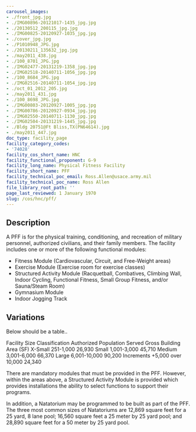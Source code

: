 ```yaml
---
carousel_images:
- ./front_jpg.jpg
- ./IMG00896-20121017-1435_jpg.jpg
- ./20130512_200115_jpg.jpg
- ./IMG00825-20120927-1035_jpg.jpg
- ./cover_jpg.jpg
- ./P1010948_JPG.jpg
- ./20130211_135632_jpg.jpg
- ./may2011_438.jpg
- ./100_8701_JPG.jpg
- ./IMG02477-20131219-1358_jpg.jpg
- ./IMG02518-20140711-1056_jpg.jpg
- ./100_8684_JPG.jpg
- ./IMG02516-20140711-1054_jpg.jpg
- ./oct_01_2012_205.jpg
- ./may2011_431.jpg
- ./100_8698_JPG.jpg
- ./IMG00803-20120927-1005_jpg.jpg
- ./IMG00786-20120927-0934_jpg.jpg
- ./IMG02550-20140711-1130_jpg.jpg
- ./IMG02504-20131219-1445_jpg.jpg
- ./Bldg 20751@Ft Bliss,TX(PN64614).jpg
- ./may2011_447.jpg
doc_type: facility_page
facility_category_codes:
- '74028'
facility_cos_short_name: HNC
facility_functional_proponent: G-9
facility_long_name: Physical Fitness Facility
facility_short_name: PFF
facility_technical_poc_email: Ross.Allen@usace.army.mil
facility_technical_poc_name: Ross Allen
file_library_root_path: ''
page_last_reviewed: 1 January 1970
slug: /cos/hnc/pff/
---
```




## Description

A PFF is for the physical training, conditioning, and recreation of military personnel, authorized civilians, and their family members. The facility includes one or more of the following functional modules:

- Fitness Module (Cardiovascular, Circuit, and Free-Weight areas)
- Exercise Module (Exercise room for exercise classes)
- Structured Activity Module (Racquetball, Combatives, Climbing Wall, Indoor Cycling, Functional Fitness, Small Group Fitness, and/or Sauna/Steam Room)
- Gymnasium Module
- Indoor Jogging Track

## Variations

Below should be a table..

Facility Size Classification Authorized Population Served ​Gross Building Area (SF)
X-Small​ ​251-1,000 ​26,930
Small​ ​1,001-3,000 ​45,710
Medium​ 3,001-6,000 ​66,370
Large​ ​6,001-10,000 ​90,200
Increments ​+5,000 over 10,000 ​24,340

There are mandatory modules that must be provided in the PFF. However, within the areas above, a Structured Activity Module is provided which provides installations the ability to select functions to support their programs.

In addition, a Natatorium may be programmed to be built as part of the PFF. The three most common sizes of Natatoriums are 12,869 square feet for a 25 yard, 8 lane pool; 16,560 square feet a 25 meter by 25 yard pool; and 28,890 square feet for a 50 meter by 25 yard pool.
